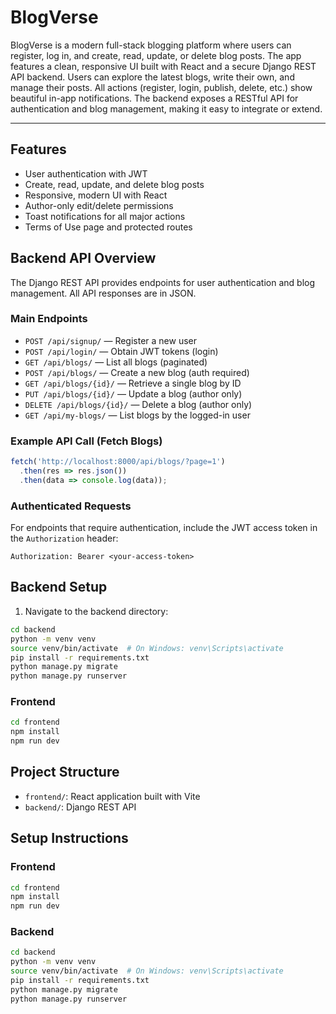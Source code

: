 # BlogVerse

BlogVerse is a modern full-stack blogging platform where users can register, log in, and create, read, update, or delete blog posts. The app features a clean, responsive UI built with React and a secure Django REST API backend. Users can explore the latest blogs, write their own, and manage their posts. All actions (register, login, publish, delete, etc.) show beautiful in-app notifications. The backend exposes a RESTful API for authentication and blog management, making it easy to integrate or extend.

---

## Features

- User authentication with JWT
- Create, read, update, and delete blog posts
- Responsive, modern UI with React
- Author-only edit/delete permissions
- Toast notifications for all major actions
- Terms of Use page and protected routes

## Backend API Overview

The Django REST API provides endpoints for user authentication and blog management. All API responses are in JSON.

### Main Endpoints

- `POST /api/signup/` — Register a new user
- `POST /api/login/` — Obtain JWT tokens (login)
- `GET /api/blogs/` — List all blogs (paginated)
- `POST /api/blogs/` — Create a new blog (auth required)
- `GET /api/blogs/{id}/` — Retrieve a single blog by ID
- `PUT /api/blogs/{id}/` — Update a blog (author only)
- `DELETE /api/blogs/{id}/` — Delete a blog (author only)
- `GET /api/my-blogs/` — List blogs by the logged-in user

### Example API Call (Fetch Blogs)

```js
fetch('http://localhost:8000/api/blogs/?page=1')
  .then(res => res.json())
  .then(data => console.log(data));
```

### Authenticated Requests

For endpoints that require authentication, include the JWT access token in the `Authorization` header:

```
Authorization: Bearer <your-access-token>
```

## Backend Setup

1. Navigate to the backend directory:

```bash
cd backend
python -m venv venv
source venv/bin/activate  # On Windows: venv\Scripts\activate
pip install -r requirements.txt
python manage.py migrate
python manage.py runserver
```

### Frontend

```bash
cd frontend
npm install
npm run dev
```

## Project Structure

- `frontend/`: React application built with Vite
- `backend/`: Django REST API

## Setup Instructions

### Frontend

```bash
cd frontend
npm install
npm run dev
```

### Backend

```bash
cd backend
python -m venv venv
source venv/bin/activate  # On Windows: venv\Scripts\activate
pip install -r requirements.txt
python manage.py migrate
python manage.py runserver
```
